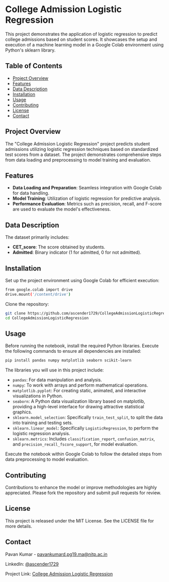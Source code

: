 # College Admission Logistic Regression

This project demonstrates the application of logistic regression to predict college admissions based on student scores. It showcases the setup and execution of a machine learning model in a Google Colab environment using Python's sklearn library.

## Table of Contents

- [Project Overview](#project-overview)
- [Features](#features)
- [Data Description](#data-description)
- [Installation](#installation)
- [Usage](#usage)
- [Contributing](#contributing)
- [License](#license)
- [Contact](#contact)

## Project Overview

The "College Admission Logistic Regression" project predicts student admissions utilizing logistic regression techniques based on standardized test scores from a dataset. The project demonstrates comprehensive steps from data loading and preprocessing to model training and evaluation.

## Features

- **Data Loading and Preparation**: Seamless integration with Google Colab for data handling.
- **Model Training**: Utilization of logistic regression for predictive analysis.
- **Performance Evaluation**: Metrics such as precision, recall, and F-score are used to evaluate the model's effectiveness.

## Data Description

The dataset primarily includes:
- **CET_score**: The score obtained by students.
- **Admitted**: Binary indicator (1 for admitted, 0 for not admitted).

## Installation

Set up the project environment using Google Colab for efficient execution:

```bash
from google.colab import drive
drive.mount('/content/drive')
```

Clone the repository:
```bash
git clone https://github.com/ascender1729/CollegeAdmissionLogisticRegression.git
cd CollegeAdmissionLogisticRegression
```

## Usage

Before running the notebook, install the required Python libraries. Execute the following commands to ensure all dependencies are installed:

```bash
pip install pandas numpy matplotlib seaborn scikit-learn
```

The libraries you will use in this project include:
- `pandas`: For data manipulation and analysis.
- `numpy`: To work with arrays and perform mathematical operations.
- `matplotlib.pyplot`: For creating static, animated, and interactive visualizations in Python.
- `seaborn`: A Python data visualization library based on matplotlib, providing a high-level interface for drawing attractive statistical graphics.
- `sklearn.model_selection`: Specifically `train_test_split`, to split the data into training and testing sets.
- `sklearn.linear_model`: Specifically `LogisticRegression`, to perform the logistic regression analysis.
- `sklearn.metrics`: Includes `classification_report`, `confusion_matrix`, and `precision_recall_fscore_support`, for model evaluation.

Execute the notebook within Google Colab to follow the detailed steps from data preprocessing to model evaluation.

## Contributing

Contributions to enhance the model or improve methodologies are highly appreciated. Please fork the repository and submit pull requests for review.

## License

This project is released under the MIT License. See the LICENSE file for more details.

## Contact

Pavan Kumar - pavankumard.pg19.ma@nitp.ac.in

LinkedIn: [@ascender1729](https://www.linkedin.com/in/im-pavankumar)

Project Link: [College Admission Logistic Regression](https://github.com/ascender1729/CollegeAdmissionLogisticRegression)
